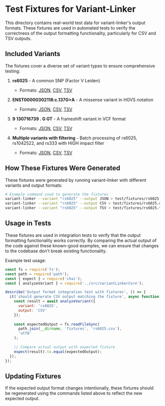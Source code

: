 # Test Fixtures for Variant-Linker

This directory contains real-world test data for variant-linker's output formats. These fixtures are used in automated tests to verify the correctness of the output formatting functionality, particularly for CSV and TSV outputs.

## Included Variants

The fixtures cover a diverse set of variant types to ensure comprehensive testing:

1. **rs6025** - A common SNP (Factor V Leiden)
   - Formats: [JSON](./rs6025.json), [CSV](./rs6025.csv), [TSV](./rs6025.tsv)

2. **ENST00000302118:c.137G>A** - A missense variant in HGVS notation
   - Formats: [JSON](./hgvs_missense.json), [CSV](./hgvs_missense.csv), [TSV](./hgvs_missense.tsv)

3. **9 130716739 . G GT** - A frameshift variant in VCF format
   - Formats: [JSON](./vcf_frameshift.json), [CSV](./vcf_frameshift.csv), [TSV](./vcf_frameshift.tsv)

4. **Multiple variants with filtering** - Batch processing of rs6025, rs1042522, and rs333 with HIGH impact filter
   - Formats: [JSON](./multiple_variants_filtered.json), [CSV](./multiple_variants_filtered.csv), [TSV](./multiple_variants_filtered.tsv)

## How These Fixtures Were Generated

These fixtures were generated by running variant-linker with different variants and output formats:

```bash
# Example command used to generate the fixtures
variant-linker --variant "rs6025" --output JSON > test/fixtures/rs6025.json
variant-linker --variant "rs6025" --output CSV > test/fixtures/rs6025.csv
variant-linker --variant "rs6025" --output TSV > test/fixtures/rs6025.tsv
```

## Usage in Tests

These fixtures are used in integration tests to verify that the output formatting functionality works correctly. By comparing the actual output of the code against these known-good examples, we can ensure that changes to the codebase don't break existing functionality.

Example test usage:

```javascript
const fs = require('fs');
const path = require('path');
const { expect } = require('chai');
const { analyzeVariant } = require('../src/variantLinkerCore');

describe('Output format integration test with fixtures', () => {
  it('should generate CSV output matching the fixture', async function() {
    const result = await analyzeVariant({ 
      variant: 'rs6025',
      output: 'CSV'
    });
    
    const expectedOutput = fs.readFileSync(
      path.join(__dirname, 'fixtures', 'rs6025.csv'), 
      'utf8'
    );
    
    // Compare actual output with expected fixture
    expect(result).to.equal(expectedOutput);
  });
});
```

## Updating Fixtures

If the expected output format changes intentionally, these fixtures should be regenerated using the commands listed above to reflect the new expected output.
